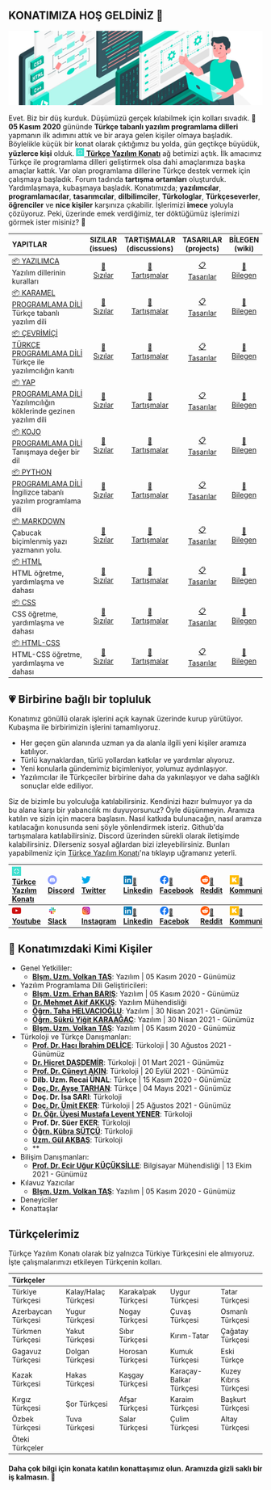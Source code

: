 ## KONATIMIZA HOŞ GELDİNİZ 👋


![Türkçe Yazılım Konatı](https://github.com/turkce-yazilim-konati/.github/blob/main/profile/images/t%C3%BCrk%C3%A7e_yaz%C4%B1l%C4%B1m_konat%C4%B1_github_duvar_resmi.jpg "DÜŞ KURDUK!")

Evet. Biz bir düş kurduk. Düşümüzü gerçek kılabilmek için kolları sıvadık. **📅 05 Kasım 2020** gününde **Türkçe tabanlı yazılım programlama dilleri** yapmanın ilk adımını attık ve bir araya gelen kişiler olmaya başladık. Böylelikle küçük bir konat olarak çıktığımız bu yolda, gün geçtikçe büyüdük, **yüzlerce kişi** olduk. [<img src="https://github.com/turkce-yazilim-konati/.github/blob/main/profile/images/türkçe-yazılım-konatı-simgesi-logosu.png" width="16"> **Türkçe Yazılım Konatı**](https://turkce-yazilim-konati.github.io/) ağ betimizi açtık.  İlk amacımız Türkçe ile programlama dilleri geliştirmek olsa dahi amaçlarımıza başka amaçlar kattık. Var olan programlama dillerine Türkçe destek vermek için çalışmaya başladık. Forum tadında **tartışma ortamları** oluşturduk. Yardımlaşmaya, kubaşmaya başladık. Konatımızda; **yazılımcılar**, **programlamacılar**, **tasarımcılar**, **dilbilimciler**, **Türkologlar**, **Türkçeseverler**, **öğrenciler** ve **nice kişiler** karşınıza çıkabilir. İşlerimizi **imece** yoluyla çözüyoruz. Peki, üzerinde emek verdiğimiz, ter döktüğümüz işlerimizi görmek ister misiniz? 💪 


| YAPITLAR | SIZILAR<br>(issues) | TARTIŞMALAR<br>(discussions)  | TASARILAR<br>(projects)  | BİLEGEN<br>(wiki)  |
|:---------|:----------:|:----------:|:----------:|:----------:|
| [📦 YAZILIMCA][📦yazılımca] <br> Yazılım dillerinin kuralları |[🎫<br>Sızılar][🎫yazılımca] | [💬<br>Tartışmalar][💬yazılımca] | [📋<br>Tasarılar][📋yazılımca] | [📗<br>Bilegen][📗yazılımca] |
| [📦 KARAMEL PROGRAMLAMA DİLİ][📦karamel] <br> Türkçe tabanlı yazılım dili |[🎫<br>Sızılar][🎫karamel] | [💬<br>Tartışmalar][💬karamel] | [📋<br>Tasarılar][📋karamel] | [📗<br>Bilegen][📗karamel] |
| [📦 ÇEVRİMİÇİ TÜRKÇE PROGRAMLAMA DİLİ][📦tpd] <br> Türkçe ile yazılımcılığın kanıtı |[🎫<br>Sızılar][🎫tpd] | [💬<br>Tartışmalar][💬tpd] | [📋<br>Tasarılar][📋tpd] | [📗<br>Bilegen][📗tpd] |
| [📦 YAP PROGRAMLAMA DİLİ][📦yap] <br> Yazılımcılığın köklerinde gezinen yazılım dili |[🎫<br>Sızılar][🎫yap] | [💬<br>Tartışmalar][💬yap] | [📋<br>Tasarılar][📋yap] | [📗<br>Bilegen][📗yap] |
| [📦 KOJO PROGRAMLAMA DİLİ][📦kojo] <br> Tanışmaya değer bir dil |[🎫<br>Sızılar][🎫kojo] | [💬<br>Tartışmalar][💬kojo] | [📋<br>Tasarılar][📋kojo] | [📗<br>Bilegen][📗kojo] |
| [📦 PYTHON PROGRAMLAMA DİLİ][📦python] <br> İngilizce tabanlı yazılım programlama dili |[🎫<br>Sızılar][🎫python] | [💬<br>Tartışmalar][💬python] | [📋<br>Tasarılar][📋python] | [📗<br>Bilegen][📗python] |
| [📦 MARKDOWN][📦markdown] <br> Çabucak biçimlenmiş yazı yazmanın yolu.  |[🎫<br>Sızılar][🎫markdown] | [💬<br>Tartışmalar][💬markdown] | [📋<br>Tasarılar][📋markdown] | [📗<br>Bilegen][📗markdown] |
| [📦 HTML][📦html] <br> HTML öğretme, yardımlaşma ve dahası |[🎫<br>Sızılar][🎫html] | [💬<br>Tartışmalar][💬html] | [📋<br>Tasarılar][📋html] | [📗<br>Bilegen][📗html] |
| [📦 CSS][📦css] <br> CSS öğretme, yardımlaşma ve dahası |[🎫<br>Sızılar][🎫css] | [💬<br>Tartışmalar][💬css] | [📋<br>Tasarılar][📋css] | [📗<br>Bilegen][📗css] |
| [📦 HTML-CSS][📦html-css] <br> HTML-CSS öğretme, yardımlaşma ve dahası |[🎫<br>Sızılar][🎫html-css] | [💬<br>Tartışmalar][💬html-css] | [📋<br>Tasarılar][📋html-css] | [📗<br>Bilegen][📗html-css] |


## 💗 Birbirine bağlı bir topluluk

Konatımız gönüllü olarak işlerini açık kaynak üzerinde kurup yürütüyor. Kubaşma ile birbirimizin işlerini tamamlıyoruz.

- Her geçen gün alanında uzman ya da alanla ilgili yeni kişiler aramıza katılıyor.
- Türlü kaynaklardan, türlü yollardan katkılar ve yardımlar alıyoruz.
- Yeni konularla gündemimiz biçimleniyor, yolumuz aydınlaşıyor.
- Yazılımcılar ile Türkçeciler birbirine daha da yakınlaşıyor ve daha sağlıklı sonuçlar elde ediliyor.

Siz de bizimle bu yolculuğa katılabilirsiniz. Kendinizi hazır bulmuyor ya da bu alana karşı bir yabancılık mı duyuyorsunuz? Öyle düşünmeyin. Aramıza katılın ve sizin için macera başlasın. Nasıl katkıda bulunacağın, nasıl aramıza katılacağın konusunda seni şöyle yönlendirmek isteriz. Github'da tartışmalara katılabilirsiniz. Discord üzerinden sürekli olarak iletişimde kalabilirsiniz. Dilerseniz sosyal ağlardan bizi izleyebilirsiniz. Bunları yapabilmeniz için [Türkçe Yazılım Konatı](https://turkce-yazilim-konati.github.io/)'na tıklayıp uğramanız yeterli.

| [<img src="https://github.com/turkce-yazilim-konati/.github/blob/main/profile/images/türkçe-yazılım-konatı-simgesi-logosu.png" width="18"><br>**Türkçe Yazılım Konatı**](https://turkce-yazilim-konati.github.io/) | [<img src="https://github.com/turkce-yazilim-konati/.github/blob/main/profile/images/discord_32.png" width="18"><br>**Discord**](https://turkce-yazilim-konati.github.io/discord) | [<img src="https://github.com/turkce-yazilim-konati/.github/blob/main/profile/images/twitter_32.png" width="18"><br>**Twitter**](https://www.twitter.com/turkceyazilim) | [<img src="https://github.com/turkce-yazilim-konati/.github/blob/main/profile/images/linkedin_32.png" width="18">:mega:<br>**Linkedin**](https://www.linkedin.com/company/t%C3%BCrk%C3%A7e-yaz%C4%B1l%C4%B1m-konat%C4%B1/) | [<img src="https://github.com/turkce-yazilim-konati/.github/blob/main/profile/images/f_logo_RGB-Blue_58.png" width="18">:mega:<br>**Facebook**](https://www.facebook.com/turkceyazilimkonati) | [<img src="https://github.com/turkce-yazilim-konati/.github/blob/main/profile/images/reddit_32.png" width="18">:mega:<br>**Reddit**](https://www.reddit.com/u/TurkceYazilimKonati) | [<img src="https://github.com/turkce-yazilim-konati/.github/blob/main/profile/images/kommunity_400x400.png" width="18">:mega:<br>**Kommunity**](https://kommunity.com/@turkceyazilim) | [<img src="https://github.com/turkce-yazilim-konati/.github/blob/main/profile/images/telegram_32.png" width="18">:mega:<br>**Telegram**](https://t.me/turkceyazilimkonati) |
|:-|:-|:-|:-|:-|:-|:-|:-|
| [<img src="https://github.com/turkce-yazilim-konati/.github/blob/main/profile/images/youtube_32.png" width="18"><br>**Youtube**](https://www.youtube.com/channel/UCjI4mvKSfywzeUMpjrIYGRA) | [<img src="https://github.com/turkce-yazilim-konati/.github/blob/main/profile/images/slack_32.png" width="18"><br>**Slack**](https://turkceyazilimkonati.slack.com/) | [<img src="https://github.com/turkce-yazilim-konati/.github/blob/main/profile/images/instagram_32.png" width="18"><br>**Instagram**](https://www.instagram.com/turkceyazilimkonati) | [<img src="https://github.com/turkce-yazilim-konati/.github/blob/main/profile/images/linkedin_32.png" width="18">:busts_in_silhouette:<br>**Linkedin**](https://www.linkedin.com/groups/12567909/) | [<img src="https://github.com/turkce-yazilim-konati/.github/blob/main/profile/images/f_logo_RGB-Blue_58.png" width="18">:busts_in_silhouette:<br>**Facebok**](https://www.facebook.com/groups/turkceyazilimkonati) | [<img src="https://github.com/turkce-yazilim-konati/.github/blob/main/profile/images/reddit_32.png" width="18">:busts_in_silhouette:<br>**Reddit**](https://www.reddit.com/r/TurkceYazilimKonati) | [<img src="https://github.com/turkce-yazilim-konati/.github/blob/main/profile/images/kommunity_400x400.png" width="18">:busts_in_silhouette:<br>**Kommunity**](https://kommunity.com/turkce-yazilim-konati) | [<img src="https://github.com/turkce-yazilim-konati/.github/blob/main/profile/images/telegram_32.png" width="18">:busts_in_silhouette:<br>**Telegram**](https://t.me/turkce_yazilim_konati) |

## :busts_in_silhouette: Konatımızdaki Kimi Kişiler

- Genel Yetkililer: 
  - [**Blşm. Uzm. Volkan TAŞ**](https://github.com/volkantash): Yazılım | 05 Kasım 2020 - Günümüz
- Yazılım Programlama Dili Geliştiricileri: 
  - [**Blşm. Uzm. Erhan BARIŞ**](https://github.com/erhanbaris): Yazılım | 05 Kasım 2020 - Günümüz
  - [**Dr. Mehmet Akif AKKUŞ**](https://github.com/mehmetakifakkus): Yazılım Mühendisliği
  - [**Öğrn. Taha HELVACIOĞLU**](https://github.com/helvacitaha): Yazılım | 30 Nisan 2021 - Günümüz
  - [**Öğrn. Şükrü Yiğit KARAAĞAÇ**](https://github.com/Sqv51): Yazılım | 30 Nisan 2021 - Günümüz
  - [**Blşm. Uzm. Volkan TAŞ**](https://github.com/volkantash): Yazılım | 05 Kasım 2020 - Günümüz
- Türkoloji ve Türkçe Danışmanları: 
  - [**Prof. Dr. Hacı İbrahim DELİCE**](https://github.com/IbrahimDelice): Türkoloji | 30 Ağustos 2021 - Günümüz
  - [**Dr. Hicret DAŞDEMİR**](https://github.com/turkmenistanli): Türkoloji | 01 Mart 2021 - Günümüz
  - [**Prof. Dr. Cüneyt AKIN**](https://github.com/Cuneytakin): Türkoloji | 20 Eylül 2021 - Günümüz
  - **Dilb. Uzm. Recai ÜNAL**: Türkçe | 15 Kasım 2020 - Günümüz
  - [**Doç. Dr. Ayşe TARHAN**](https://github.com/aysedalyan): Türkçe | 04 Mayıs 2021 - Günümüz
  - **Doç. Dr. İsa SARI**: Türkoloji
  - [**Doç. Dr. Ümit EKER**](https://github.com/umiteker): Türkoloji | 25 Ağustos 2021 - Günümüz
  - [**Dr. Öğr. Üyesi Mustafa Levent YENER**](https://github.com/mlyener): Türkoloji
  - **Prof. Dr. Süer EKER**: Türkoloji
  - [**Öğrn. Kübra SÜTÇÜ**](https://github.com/kubrasutcu): Türkoloji
  - [**Uzm. Gül AKBAŞ**](https://github.com/gulakbas): Türkoloji
  - **
- Bilişim Danışmanları:
  - [**Prof. Dr. Ecir Uğur KÜÇÜKSİLLE**](https://github.com/ecirkucuksille): Bilgisayar Mühendisliği | 13 Ekim 2021 - Günümüz
- Kılavuz Yazıcılar
  - [**Blşm. Uzm. Volkan TAŞ**](https://github.com/volkantash): Yazılım | 05 Kasım 2020 - Günümüz
- Deneyiciler
- Konattaşlar

## Türkçelerimiz

Türkçe Yazılım Konatı olarak biz yalnızca Türkiye Türkçesini ele almıyoruz. İşte çalışmalarımızı etkileyen Türkçenin kolları.

| Türkçeler           |                      |                     |                         |                         |
| :------------------ |:-------------------- | :------------------ | :---------------------- | :---------------------- |
| Türkiye Türkçesi    | Kalay/Halaç Türkçesi | Karakalpak Türkçesi | Uygur Türkçesi          | Tatar Türkçesi          |
| Azerbaycan Türkçesi | Yugur Türkçesi       | Nogay Türkçesi      | Çuvaş Türkçesi          | Osmanlı Türkçesi        |
| Türkmen Türkçesi    | Yakut Türkçesi       | Sıbır Türkçesi      | Kırım-Tatar             | Çağatay Türkçesi        |
| Gagavuz Türkçesi    | Dolgan Türkçesi      | Horosan Türkçesi    | Kumuk Türkçesi          | Eski Türkçe             |
| Kazak Türkçesi      | Hakas Türkçesi       | Kaşgay Türkçesi     | Karaçay-Balkar Türkçesi | Kuzey Kıbrıs Türkçesi   |
| Kırgız Türkçesi     | Şor Türkçesi         | Afşar Türkçesi      | Karaim Türkçesi         | Başkurt Türkçesi        |
| Özbek Türkçesi      | Tuva Türkçesi        | Salar Türkçesi      | Çulim Türkçesi          | Altay Türkçesi          |
| Öteki Türkçeler     |                      |                     |                         |                         |

#### Daha çok bilgi için konata katılın konattaşımız olun. Aramızda gizli saklı bir iş kalmasın. 🍿

[📦yazılımca]: <https://github.com/turkce-yazilim-konati/yazilimca>
[🎫yazılımca]: <https://github.com/turkce-yazilim-konati/yazilimca/issues>
[💬yazılımca]: <https://github.com/turkce-yazilim-konati/yazilimca/discussions>
[📋yazılımca]: <https://github.com/turkce-yazilim-konati/yazilimca/projects>
[📗yazılımca]: <https://github.com/turkce-yazilim-konati/yazilimca/wiki>

[📦karamel]: <https://github.com/turkce-yazilim-konati/karamel>
[🎫karamel]: <https://github.com/turkce-yazilim-konati/karamel/issues>
[💬karamel]: <https://github.com/turkce-yazilim-konati/karamel/discussions>
[📋karamel]: <https://github.com/turkce-yazilim-konati/karamel/projects>
[📗karamel]: <https://github.com/turkce-yazilim-konati/karamel/wiki>

[📦tpd]: <https://github.com/turkce-yazilim-konati/turkceprogramlamadili>
[🎫tpd]: <https://github.com/turkce-yazilim-konati/turkceprogramlamadili/issues>
[💬tpd]: <https://github.com/turkce-yazilim-konati/turkceprogramlamadili/discussions>
[📋tpd]: <https://github.com/turkce-yazilim-konati/turkceprogramlamadili/projects>
[📗tpd]: <https://github.com/turkce-yazilim-konati/turkceprogramlamadili/wiki>

[📦yap]: <https://github.com/turkce-yazilim-konati/exampleasmbdmyapcodes>
[🎫yap]: <https://github.com/turkce-yazilim-konati/exampleasmbdmyapcodes/issues>
[💬yap]: <https://github.com/turkce-yazilim-konati/exampleasmbdmyapcodes/discussions>
[📋yap]: <https://github.com/turkce-yazilim-konati/exampleasmbdmyapcodes/projects>
[📗yap]: <https://github.com/turkce-yazilim-konati/exampleasmbdmyapcodes/wiki>

[📦kojo]: <https://github.com/turkce-yazilim-konati/kojo>
[🎫kojo]: <https://github.com/turkce-yazilim-konati/kojo/issues>
[💬kojo]: <https://github.com/turkce-yazilim-konati/kojo/discussions>
[📋kojo]: <https://github.com/turkce-yazilim-konati/kojo/projects>
[📗kojo]: <https://github.com/turkce-yazilim-konati/kojo/wiki>

[📦python]: <https://github.com/turkce-yazilim-konati/python>
[🎫python]: <https://github.com/turkce-yazilim-konati/python/issues>
[💬python]: <https://github.com/turkce-yazilim-konati/python/discussions>
[📋python]: <https://github.com/turkce-yazilim-konati/python/projects>
[📗python]: <https://github.com/turkce-yazilim-konati/python/wiki>

[📦markdown]: <https://github.com/turkce-yazilim-konati/Markdown>
[🎫markdown]: <https://github.com/turkce-yazilim-konati/Markdown/issues>
[💬markdown]: <https://github.com/turkce-yazilim-konati/Markdown/discussions>
[📋markdown]: <https://github.com/turkce-yazilim-konati/Markdown/projects>
[📗markdown]: <https://github.com/turkce-yazilim-konati/Markdown/wiki>

[📦html]: <https://github.com/turkce-yazilim-konati/HTML>
[🎫html]: <https://github.com/turkce-yazilim-konati/HTML/issues>
[💬html]: <https://github.com/turkce-yazilim-konati/HTML/discussions>
[📋html]: <https://github.com/turkce-yazilim-konati/HTML/projects>
[📗html]: <https://github.com/turkce-yazilim-konati/HTML/wiki>

[📦css]: <https://github.com/turkce-yazilim-konati/CSS>
[🎫css]: <https://github.com/turkce-yazilim-konati/CSS/issues>
[💬css]: <https://github.com/turkce-yazilim-konati/CSS/discussions>
[📋css]: <https://github.com/turkce-yazilim-konati/CSS/projects>
[📗css]: <https://github.com/turkce-yazilim-konati/CSS/wiki>


[📦html-css]: <https://github.com/turkce-yazilim-konati/HTML-CSS>
[🎫html-css]: <https://github.com/turkce-yazilim-konati/HTML-CSS/issues>
[💬html-css]: <https://github.com/turkce-yazilim-konati/HTML-CSS/discussions>
[📋html-css]: <https://github.com/turkce-yazilim-konati/HTML-CSS/projects>
[📗html-css]: <https://github.com/turkce-yazilim-konati/HTML-CSS/wiki>
